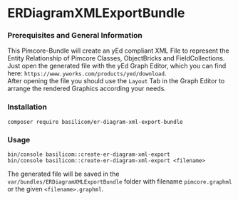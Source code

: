 # ERDiagramXMLExportBundle

### Prerequisites and General Information

This Pimcore-Bundle will create an yEd compliant XML File to represent the Entity Relationship of Pimcore Classes, 
ObjectBricks and FieldCollections.  
Just open the generated file with the yEd Graph Editor, which you can find here:
`https://www.yworks.com/products/yed/download`.  
After opening the file you should use the `Layout` Tab in the Graph Editor to arrange the rendered Graphics according your needs.

### Installation
```
composer require basilicom/er-diagram-xml-export-bundle
```

### Usage
```
bin/console basilicom::create-er-diagram-xml-export 
bin/console basilicom::create-er-diagram-xml-export <filename>
```

The generated file will be saved in the `var/bundles/ERDiagramXMLExportBundle` folder with filename `pimcore.graphml` or the given `<filename>.graphml`.
